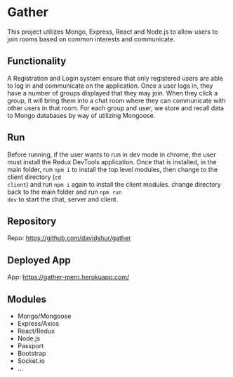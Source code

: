 # Gather
This project utilizes Mongo, Express, React and Node.js to allow users to join rooms based on common interests and communicate.

## Functionality
A Registration and Login system ensure that only registered users are able to log in and communicate on the application.
Once a user logs in, they have a number of groups displayed that they may join.
When they click a group, it will bring them into a chat room where they can communicate with other users in that room.
For each group and user, we store and recall data to Mongo databases by way of utilizing Mongoose.

## Run
Before running, if the user wants to run in dev mode in chrome, the user must install the Redux DevTools application.
Once that is installed, in the main folder, run <code>npm i</code> to install the top level modules,
then change to the client directory (<code>cd client</code>) and run <code>npm i</code> again
to install the client modules. change directory back to the main folder and run <code>npm run dev</code> to start the chat, server and client.

## Repository
Repo: https://github.com/davidshur/gather

## Deployed App
App: https://gather-mern.herokuapp.com/

## Modules
* Mongo/Mongoose
* Express/Axios
* React/Redux
* Node.js
* Passport
* Bootstrap
* Socket.io
* ...
